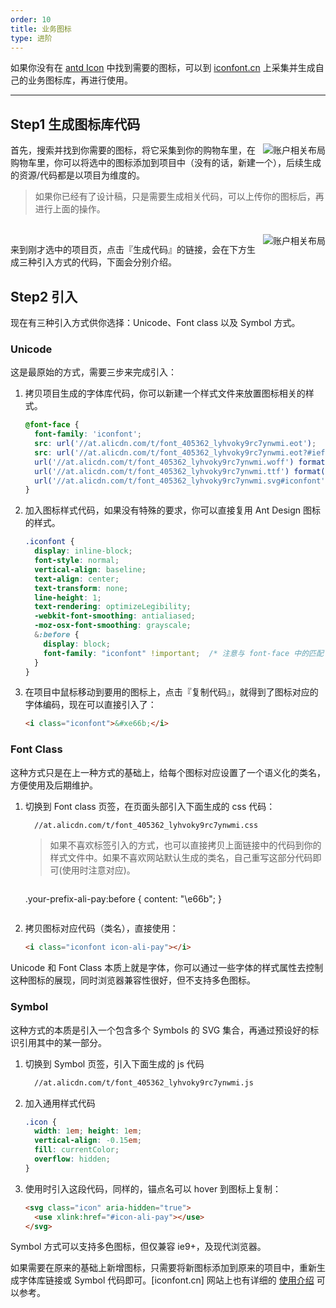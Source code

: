 ```yaml
---
order: 10
title: 业务图标
type: 进阶
---
```


如果你没有在 [antd Icon](https://ant.design/components/icon-cn/) 中找到需要的图标，可以到 [iconfont.cn](http://iconfont.cn/) 上采集并生成自己的业务图标库，再进行使用。

---

## Step1 生成图标库代码

<img class="preview-img" align="right" alt="账户相关布局" src="https://gw.alipayobjects.com/zos/rmsportal/jJQYzRyqVFBBamUOppXH.png">

首先，搜索并找到你需要的图标，将它采集到你的购物车里，在购物车里，你可以将选中的图标添加到项目中（没有的话，新建一个），后续生成的资源/代码都是以项目为维度的。

> 如果你已经有了设计稿，只是需要生成相关代码，可以上传你的图标后，再进行上面的操作。

<br />

<img class="preview-img" align="right" alt="账户相关布局" src="https://gw.alipayobjects.com/zos/rmsportal/DbDSgiRukSANKWyhULir.png">

来到刚才选中的项目页，点击『生成代码』的链接，会在下方生成三种引入方式的代码，下面会分别介绍。

## Step2 引入

现在有三种引入方式供你选择：Unicode、Font class 以及 Symbol 方式。

### Unicode

这是最原始的方式，需要三步来完成引入：

1. 拷贝项目生成的字体库代码，你可以新建一个样式文件来放置图标相关的样式。

	```css
	@font-face {
	  font-family: 'iconfont';
	  src: url('//at.alicdn.com/t/font_405362_lyhvoky9rc7ynwmi.eot');
	  src: url('//at.alicdn.com/t/font_405362_lyhvoky9rc7ynwmi.eot?#iefix') format('embedded-opentype'),
	  url('//at.alicdn.com/t/font_405362_lyhvoky9rc7ynwmi.woff') format('woff'),
	  url('//at.alicdn.com/t/font_405362_lyhvoky9rc7ynwmi.ttf') format('truetype'),
	  url('//at.alicdn.com/t/font_405362_lyhvoky9rc7ynwmi.svg#iconfont') format('svg');
	}
	```

2. 加入图标样式代码，如果没有特殊的要求，你可以直接复用 Ant Design 图标的样式。

	```css
	.iconfont {
	  display: inline-block;
	  font-style: normal;
	  vertical-align: baseline;
	  text-align: center;
	  text-transform: none;
	  line-height: 1;
	  text-rendering: optimizeLegibility;
	  -webkit-font-smoothing: antialiased;
	  -moz-osx-font-smoothing: grayscale;
	  &:before {
	    display: block;
	    font-family: "iconfont" !important;  /* 注意与 font-face 中的匹配 */
	  }
	}
	```

3. 在项目中鼠标移动到要用的图标上，点击『复制代码』，就得到了图标对应的字体编码，现在可以直接引入了：

	```html
	<i class="iconfont">&#xe66b;</i>
	```

### Font Class

这种方式只是在上一种方式的基础上，给每个图标对应设置了一个语义化的类名，方便使用及后期维护。

1. 切换到 Font class 页签，在页面头部引入下面生成的 css 代码：

	```html
	  //at.alicdn.com/t/font_405362_lyhvoky9rc7ynwmi.css
	```

	> 如果不喜欢标签引入的方式，也可以直接拷贝上面链接中的代码到你的样式文件中。如果不喜欢网站默认生成的类名，自己重写这部分代码即可(使用时注意对应)。

	> ```css
	.your-prefix-ali-pay:before { content: "\e66b"; }
	```

2. 拷贝图标对应代码（类名），直接使用：

	```html
	<i class="iconfont icon-ali-pay"></i>
	```

Unicode 和 Font Class 本质上就是字体，你可以通过一些字体的样式属性去控制这种图标的展现，同时浏览器兼容性很好，但不支持多色图标。

### Symbol

这种方式的本质是引入一个包含多个 Symbols 的 SVG 集合，再通过预设好的标识引用其中的某一部分。

1. 切换到 Symbol 页签，引入下面生成的 js 代码

	```html
	  //at.alicdn.com/t/font_405362_lyhvoky9rc7ynwmi.js
	```

2. 加入通用样式代码

	```css
	.icon {
	  width: 1em; height: 1em;
	  vertical-align: -0.15em;
	  fill: currentColor;
	  overflow: hidden;
	}
	```

3. 使用时引入这段代码，同样的，锚点名可以 hover 到图标上复制：

	```html
	<svg class="icon" aria-hidden="true">
	  <use xlink:href="#icon-ali-pay"></use>
	</svg>
	```

Symbol 方式可以支持多色图标，但仅兼容 ie9+，及现代浏览器。

如果需要在原来的基础上新增图标，只需要将新图标添加到原来的项目中，重新生成字体库链接或 Symbol 代码即可。[iconfont.cn] 网站上也有详细的 [使用介绍](http://iconfont.cn/help/detail?spm=a313x.7781069.1998910419.d8d11a391&helptype=code) 可以参考。

